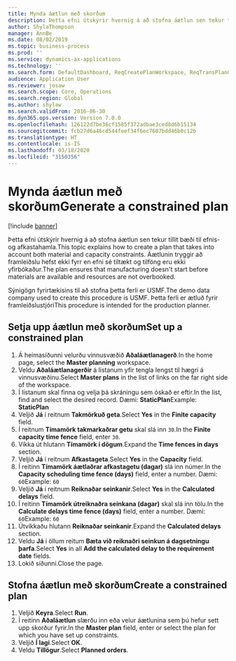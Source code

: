 ```yaml
---
title: Mynda áætlun með skorðum
description: Þetta efni útskýrir hvernig á að stofna áætlun sen tekur tillit bæði til efnis- og afkastahamla.
author: ShylaThompson
manager: AnnBe
ms.date: 08/02/2019
ms.topic: business-process
ms.prod: ''
ms.service: dynamics-ax-applications
ms.technology: ''
ms.search.form: DefaultDashboard, ReqCreatePlanWorkspace, ReqTransPlanCard, ReqPlanSched
audience: Application User
ms.reviewer: josaw
ms.search.scope: Core, Operations
ms.search.region: Global
ms.author: shylaw
ms.search.validFrom: 2016-06-30
ms.dyn365.ops.version: Version 7.0.0
ms.openlocfilehash: 126122d7be36cf1585f372adbae3ced8d6b15134
ms.sourcegitcommit: fcb27d6a46cd544feef34f6ec7607bdd46b0c12b
ms.translationtype: HT
ms.contentlocale: is-IS
ms.lasthandoff: 03/18/2020
ms.locfileid: "3150356"
---
```

# <a name="generate-a-constrained-plan"></a><span data-ttu-id="9d29c-103">Mynda áætlun með skorðum</span><span class="sxs-lookup"><span data-stu-id="9d29c-103">Generate a constrained plan</span></span>

[!include [banner](../../includes/banner.md)]

<span data-ttu-id="9d29c-104">Þetta efni útskýrir hvernig á að stofna áætlun sen tekur tillit bæði til efnis- og afkastahamla.</span><span class="sxs-lookup"><span data-stu-id="9d29c-104">This topic explains how to create a plan that takes into account both material and capacity constraints.</span></span> <span data-ttu-id="9d29c-105">Áætlunin tryggir að framleiðslu hefst ekki fyrr en efni sé tiltækt og tilföng eru ekki yfirbókaður.</span><span class="sxs-lookup"><span data-stu-id="9d29c-105">The plan ensures that manufacturing doesn't start before materials are available and resources are not overbooked.</span></span> 

<span data-ttu-id="9d29c-106">Sýnigögn fyrirtækisins til að stofna þetta ferli er USMF.</span><span class="sxs-lookup"><span data-stu-id="9d29c-106">The demo data company used to create this procedure is USMF.</span></span> <span data-ttu-id="9d29c-107">Þetta ferli er ætluð fyrir framleiðslustjóri</span><span class="sxs-lookup"><span data-stu-id="9d29c-107">This procedure is intended for the production planner.</span></span>


## <a name="set-up-a-constrained-plan"></a><span data-ttu-id="9d29c-108">Setja upp áætlun með skorðum</span><span class="sxs-lookup"><span data-stu-id="9d29c-108">Set up a constrained plan</span></span>
1. <span data-ttu-id="9d29c-109">Á heimasíðunni velurðu vinnusvæðið **Aðaláætlanagerð**.</span><span class="sxs-lookup"><span data-stu-id="9d29c-109">In the home page, select the **Master planning** workspace.</span></span>
2. <span data-ttu-id="9d29c-110">Veldu **Aðaláætlanagerðir** á listanum yfir tengla lengst til hægri á vinnusvæðinu.</span><span class="sxs-lookup"><span data-stu-id="9d29c-110">Select **Master plans** in the list of links on the far right side of the workspace.</span></span>
3. <span data-ttu-id="9d29c-111">Í listanum skal finna og velja þá skráningu sem óskað er eftir.</span><span class="sxs-lookup"><span data-stu-id="9d29c-111">In the list, find and select the desired record.</span></span> <span data-ttu-id="9d29c-112">Dæmi: **StaticPlan**</span><span class="sxs-lookup"><span data-stu-id="9d29c-112">Example: **StaticPlan**</span></span>  
4. <span data-ttu-id="9d29c-113">Veljið **Já** í reitnum **Takmörkuð geta**.</span><span class="sxs-lookup"><span data-stu-id="9d29c-113">Select **Yes** in the **Finite capacity** field.</span></span>
5. <span data-ttu-id="9d29c-114">Í reitnum **Tímamörk takmarkaðrar getu** skal slá inn `30`.</span><span class="sxs-lookup"><span data-stu-id="9d29c-114">In the **Finite capacity time fence** field, enter `30`.</span></span>
6. <span data-ttu-id="9d29c-115">Víkka út hlutann **Tímamörk í dögum**.</span><span class="sxs-lookup"><span data-stu-id="9d29c-115">Expand the **Time fences in days** section.</span></span>
7. <span data-ttu-id="9d29c-116">Veljið **Já** í reitnum **Afkastageta**.</span><span class="sxs-lookup"><span data-stu-id="9d29c-116">Select **Yes** in the **Capacity** field.</span></span>
8. <span data-ttu-id="9d29c-117">Í reitinn **Tímamörk áætlaðrar afkastagetu (dagar)** slá inn númer.</span><span class="sxs-lookup"><span data-stu-id="9d29c-117">In the **Capacity scheduling time fence (days)** field, enter a number.</span></span> <span data-ttu-id="9d29c-118">Dæmi: `60`</span><span class="sxs-lookup"><span data-stu-id="9d29c-118">Example: `60`</span></span>  
9. <span data-ttu-id="9d29c-119">Veljið **Já** í reitnum **Reiknaðar seinkanir**.</span><span class="sxs-lookup"><span data-stu-id="9d29c-119">Select **Yes** in the **Calculated delays** field.</span></span>
10. <span data-ttu-id="9d29c-120">Í reitinn **Tímamörk útreiknaðra seinkana (dagar)** skal slá inn tölu.</span><span class="sxs-lookup"><span data-stu-id="9d29c-120">In the **Calculate delays time fence (days)** field, enter a number.</span></span> <span data-ttu-id="9d29c-121">Dæmi: `60`</span><span class="sxs-lookup"><span data-stu-id="9d29c-121">Example: `60`</span></span> 
11. <span data-ttu-id="9d29c-122">Útvíkkaðu hlutann **Reiknaðar seinkanir**.</span><span class="sxs-lookup"><span data-stu-id="9d29c-122">Expand the **Calculated delays** section.</span></span>
12. <span data-ttu-id="9d29c-123">Veldu **Já** í öllum reitum **Bæta við reiknaðri seinkun á dagsetningu þarfa**.</span><span class="sxs-lookup"><span data-stu-id="9d29c-123">Select **Yes** in all **Add the calculated delay to the requirement date** fields.</span></span>
13. <span data-ttu-id="9d29c-124">Lokið síðunni.</span><span class="sxs-lookup"><span data-stu-id="9d29c-124">Close the page.</span></span>

## <a name="create-a-constrained-plan"></a><span data-ttu-id="9d29c-125">Stofna áætlun með skorðum</span><span class="sxs-lookup"><span data-stu-id="9d29c-125">Create a constrained plan</span></span>
1. <span data-ttu-id="9d29c-126">Veljið **Keyra**.</span><span class="sxs-lookup"><span data-stu-id="9d29c-126">Select **Run**.</span></span>
2. <span data-ttu-id="9d29c-127">Í reitinn **Aðaláætlun** slærðu inn eða velur áætlunina sem þú hefur sett upp skorður fyrir.</span><span class="sxs-lookup"><span data-stu-id="9d29c-127">In the **Master plan** field, enter or select the plan for which you have set up constraints.</span></span>  
3. <span data-ttu-id="9d29c-128">Veljið **Í lagi**.</span><span class="sxs-lookup"><span data-stu-id="9d29c-128">Select **OK**.</span></span>
4. <span data-ttu-id="9d29c-129">Veldu **Tillögur**.</span><span class="sxs-lookup"><span data-stu-id="9d29c-129">Select **Planned orders**.</span></span>

